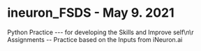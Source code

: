 # ineuron_FSDS - May 9. 2021
Python Practice --- for developing the Skills and Improve self\n\r
Assignments -- Practice based on the Inputs from iNeuron.ai
